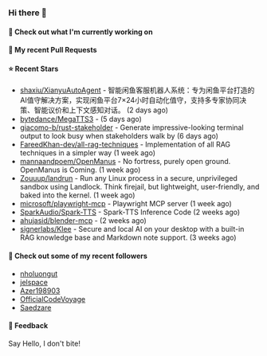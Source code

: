 ### Hi there 👋

#### 👷 Check out what I'm currently working on

#### 🔨 My recent Pull Requests


#### ⭐ Recent Stars

- [shaxiu/XianyuAutoAgent](https://github.com/shaxiu/XianyuAutoAgent) - 智能闲鱼客服机器人系统：专为闲鱼平台打造的AI值守解决方案，实现闲鱼平台7×24小时自动化值守，支持多专家协同决策、智能议价和上下文感知对话。 (2 days ago)
- [bytedance/MegaTTS3](https://github.com/bytedance/MegaTTS3) -  (5 days ago)
- [giacomo-b/rust-stakeholder](https://github.com/giacomo-b/rust-stakeholder) - Generate impressive-looking terminal output to look busy when stakeholders walk by (6 days ago)
- [FareedKhan-dev/all-rag-techniques](https://github.com/FareedKhan-dev/all-rag-techniques) - Implementation of all RAG techniques in a simpler way (1 week ago)
- [mannaandpoem/OpenManus](https://github.com/mannaandpoem/OpenManus) - No fortress, purely open ground.  OpenManus is Coming. (1 week ago)
- [Zouuup/landrun](https://github.com/Zouuup/landrun) - Run any Linux process in a secure, unprivileged sandbox using Landlock. Think firejail, but lightweight, user-friendly, and baked into the kernel. (1 week ago)
- [microsoft/playwright-mcp](https://github.com/microsoft/playwright-mcp) - Playwright MCP server (1 week ago)
- [SparkAudio/Spark-TTS](https://github.com/SparkAudio/Spark-TTS) - Spark-TTS Inference Code (2 weeks ago)
- [ahujasid/blender-mcp](https://github.com/ahujasid/blender-mcp) -  (2 weeks ago)
- [signerlabs/Klee](https://github.com/signerlabs/Klee) - Secure and local AI on your desktop with a built-in RAG knowledge base and Markdown note support. (3 weeks ago)

#### 👯 Check out some of my recent followers

- [nholuongut](https://github.com/nholuongut)
- [jelspace](https://github.com/jelspace)
- [Azer198903](https://github.com/Azer198903)
- [OfficialCodeVoyage](https://github.com/OfficialCodeVoyage)
- [Saedzare](https://github.com/Saedzare)

#### 💬 Feedback

Say Hello, I don't bite!